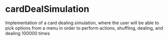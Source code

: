 # cardDealSimulation

Implementation of a card dealing simulation, where the user will be able to pick options from a menu  in order to perform actions, shuffling, dealing, and dealing 100000 times
